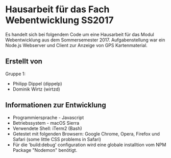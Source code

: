 # Hausarbeit für das Fach Webentwicklung SS2017

Es handelt sich bei folgendem Code um eine Hausarbeit für das Modul Webentwicklung aus dem Sommersemester 2017.
Aufgabenstellung war ein Node.js Webserver und Client zur Anzeige von GPS Kartenmaterial.

## Erstellt von
Gruppe 1:
* Philipp Dippel (dippelp)
* Dominik Wirtz (wirtzd)

## Informationen zur Entwicklung
* Programmiersprache - Javascript
* Betriebssystem - macOS Sierra
* Verwendete Shell: iTerm2 (Bash)
* Getestet mit folgenden Browsern: Google Chrome, Opera, Firefox und Safari (some little CSS problems in Safari)
* Für die 'build:debug' configuration wird eine globale installtion vom NPM Package "Nodemon" benötigt.

